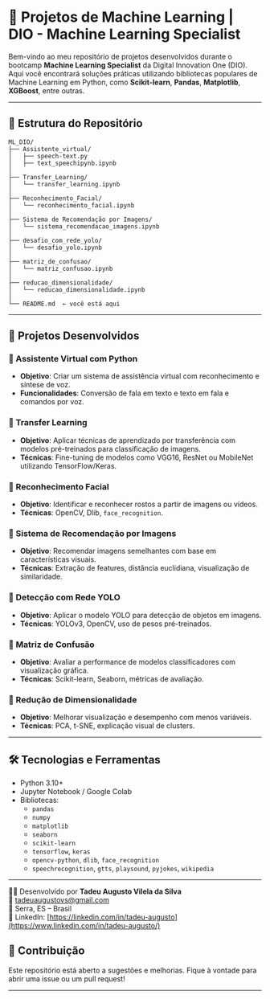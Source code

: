 # 🤖 Projetos de Machine Learning | DIO - Machine Learning Specialist

Bem-vindo ao meu repositório de projetos desenvolvidos durante o bootcamp **Machine Learning Specialist** da Digital Innovation One (DIO). Aqui você encontrará soluções práticas utilizando bibliotecas populares de Machine Learning em Python, como **Scikit-learn**, **Pandas**, **Matplotlib**, **XGBoost**, entre outras.

---

## 📁 Estrutura do Repositório

```
ML_DIO/
├── Assistente_virtual/
│   ├── speech-text.py
│   ├── text_speechipynb.ipynb
│
├── Transfer_Learning/
│   └── transfer_learning.ipynb
│
├── Reconhecimento_Facial/
│   └── reconhecimento_facial.ipynb
│
├── Sistema de Recomendação por Imagens/
│   └── sistema_recomendacao_imagens.ipynb
│
├── desafio_com_rede_yolo/
│   └── desafio_yolo.ipynb
│
├── matriz_de_confusao/
│   └── matriz_confusao.ipynb
│
├── reducao_dimensionalidade/
│   └── reducao_dimensionalidade.ipynb
│
└── README.md  ← você está aqui
```

---

## 🚀 Projetos Desenvolvidos

### 📌 Assistente Virtual com Python
- **Objetivo**: Criar um sistema de assistência virtual com reconhecimento e síntese de voz.
- **Funcionalidades**: Conversão de fala em texto e texto em fala e comandos por voz.


### 📌 Transfer Learning
- **Objetivo**: Aplicar técnicas de aprendizado por transferência com modelos pré-treinados para classificação de imagens.
- **Técnicas**: Fine-tuning de modelos como VGG16, ResNet ou MobileNet utilizando TensorFlow/Keras.

### 📌 Reconhecimento Facial
- **Objetivo**: Identificar e reconhecer rostos a partir de imagens ou vídeos.
- **Técnicas**: OpenCV, Dlib, `face_recognition`.

### 📌 Sistema de Recomendação por Imagens
- **Objetivo**: Recomendar imagens semelhantes com base em características visuais.
- **Técnicas**: Extração de features, distância euclidiana, visualização de similaridade.

### 📌 Detecção com Rede YOLO
- **Objetivo**: Aplicar o modelo YOLO para detecção de objetos em imagens.
- **Técnicas**: YOLOv3, OpenCV, uso de pesos pré-treinados.

### 📌 Matriz de Confusão
- **Objetivo**: Avaliar a performance de modelos classificadores com visualização gráfica.
- **Técnicas**: Scikit-learn, Seaborn, métricas de avaliação.

### 📌 Redução de Dimensionalidade
- **Objetivo**: Melhorar visualização e desempenho com menos variáveis.
- **Técnicas**: PCA, t-SNE, explicação visual de clusters.

---

## 🛠️ Tecnologias e Ferramentas

- Python 3.10+
- Jupyter Notebook / Google Colab
- Bibliotecas:
  - `pandas`
  - `numpy`
  - `matplotlib`
  - `seaborn`
  - `scikit-learn`
  - `tensorflow`, `keras`
  - `opencv-python`, `dlib`, `face_recognition`
  - `speechrecognition`, `gtts`, `playsound`, `pyjokes`, `wikipedia`

---

👨‍💻 Desenvolvido por **Tadeu Augusto Vilela da Silva**  
📧 tadeuaugustovs@gmail.com  
📍 Serra, ES – Brasil  
🔗 LinkedIn: [https://linkedin.com/in/tadeu-augusto](https://www.linkedin.com/in/tadeu-augusto/)


## 🌟 Contribuição

Este repositório está aberto a sugestões e melhorias. Fique à vontade para abrir uma issue ou um pull request!

---
